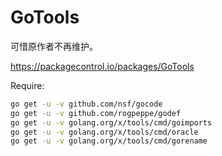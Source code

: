 # GoTools

可惜原作者不再维护。

https://packagecontrol.io/packages/GoTools

Require:

```bash
go get -u -v github.com/nsf/gocode
go get -u -v github.com/rogpeppe/godef
go get -u -v golang.org/x/tools/cmd/goimports
go get -u -v golang.org/x/tools/cmd/oracle
go get -u -v golang.org/x/tools/cmd/gorename
```
